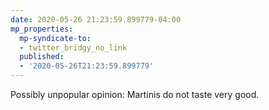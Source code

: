 ```yaml
---
date: 2020-05-26 21:23:59.899779-04:00
mp_properties:
  mp-syndicate-to:
  - twitter_bridgy_no_link
  published:
  - '2020-05-26T21:23:59.899779'
---
```


Possibly unpopular opinion: Martinis do not taste very good.